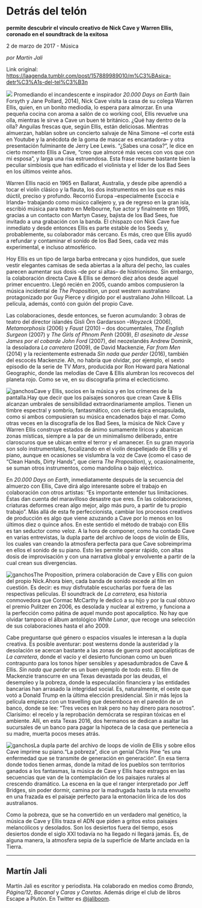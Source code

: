 # Detrás del telón

**permite descubrir el vínculo creativo de Nick Cave y Warren Ellis, coronado en el soundtrack de la exitosa**

2 de marzo de 2017 - Música

_por Martín Jali_

Link original: https://laagenda.tumblr.com/post/157889989010/m%C3%BAsica-detr%C3%A1s-del-tel%C3%B3n

![](https://64.media.tumblr.com/4c919c2b0a1c236586b5110e85c468af/tumblr_inline_pjzsw3wKZU1t6q87u_500.jpg)
Promediando el incandescente e inspirador *20.000 Days on Earth* (Iain Forsyth y Jane Pollard, 2014), Nick Cave visita la casa de su colega Warren Ellis, quien, en un bonito mediodía, lo espera para almorzar. En una pequeña cocina con aroma a salón de co working cool, Ellis revuelve una olla, mientras le sirve a Cave un buen té británico. ¿Qué hay dentro de la olla? Anguilas frescas que, según Ellis, están deliciosas. Mientras almuerzan, hablan sobre un concierto salvaje de Nina Simone –el corte está en Youtube y la anécdota de la goma de mascar es encantadora– y otra presentación fulminante de Jerry Lee Lewis. “¿Sabes una cosa?”, le dice en cierto momento Ellis a Cave, “creo que almorcé más veces con vos que con mi esposa”, y larga una risa estruendosa. Esta frase resume bastante bien la peculiar simbiosis que han edificado el violinista y el líder de los Bad Sees en los últimos veinte años. 

Warren Ellis nació en 1965 en Ballarat, Australia, y desde pibe aprendió a tocar el violín clásico y la flauta, los dos instrumentos en los que es más dúctil, preciso y profundo. Recorrió Europa –especialmente Escocia e Irlanda– trabajando como músico callejero y, ya de regreso en la gran isla, escribió música para teatro en Melbourne, fue actor y finalmente en 1995, gracias a un contacto con Martyn Casey, bajista de los Bad Sees, fue invitado a una grabación con la banda. El chispazo con Nick Cave fue inmediato y desde entonces Ellis es parte estable de los Seeds y, probablemente, su colaborador más cercano. Es más, creo que Ellis ayudó a refundar y contaminar el sonido de los Bad Sees, cada vez más experimental, e incluso atmosférico. 

Hoy Ellis es un tipo de larga barba entrecana y ojos hundidos, que suele vestir elegantes camisas de seda abiertas a la altura del pecho, las cuales parecen aumentar sus dosis –de por si altas– de histrionismo. Sin embargo, la colaboración directa Cave & Ellis se demoró diez años desde aquel primer encuentro. Llegó recién en 2005, cuando ambos compusieron la música incidental de *The Proposition*, un post western australiano protagonizado por Guy Pierce y dirigido por el australiano John Hillcoat. La película, además, contó con guión del propio Cave. 

Las colaboraciones, desde entonces, se fueron acumulando: 3 obras de teatro del director islandés Gisli Örn Gardarsson –*Woyzeck* (2006), *Metamorphosis* (2006) y *Faust* (2010) – dos documentales, *The English Surgeon* (2007) y *The Girls of Phnom Penh* (2009), *El asesinato de Jesse James por el cobarde John Ford* (2007), del neozelandés Andrew Dominik, la desoladora *La carretera* (2009), de David Mackenzie, *Far from Men* (2014) y la recientemente estrenada *Sin nada que perder* (2016), también del escocés Mackenzie. Ah, no habría que olvidar, por ejemplo, el sexto episodio de la serie de TV *Mars*, producida por Ron Howard para National Geographic, donde las melodías de Cave & Ellis alumbran los recovecos del planeta rojo. Como se ve, en su discografía prima el eclecticismo. 

![ganchos](https://64.media.tumblr.com/f13bd6e4f9e79eb2ab5ceaae45d0277a/tumblr_inline_pjzsw4ZnyH1t6q87u_500.jpg)Cave y Ellis, socios en la música y en los crímenes de la pantalla.Hay que decir que los paisajes sonoros que crean Cave & Ellis alcanzan umbrales de sensibilidad extraordinariamente amplios. Tienen un timbre espectral y sombrío, fantasmático, con cierta épica encapsulada, como si ambos compusieran su música encadenados bajo el mar. Como otras veces en la discografía de los Bad Sees, la música de Nick Cave y Warren Ellis construye estados de ánimo sumamente líricos y abanican zonas místicas, siempre a la par de un minimalismo deliberado, entre claroscuros que se ubican entre el terror y el amanecer. En su gran mayoría son solo instrumentales, focalizando en el violín despellejado de Ellis y el piano, aunque en ocasiones se vislumbra la voz de Cave (como el caso de “Clean Hands, Dirty Hands”, que cierra *The Proposition*), y, ocasionalmente, se suman otros instrumentos, como mandolina o bajo eléctrico. 

En *20.000 Days on Earth*, inmediatamente después de la secuencia del almuerzo con Ellis, Cave dirá algo interesante sobre el trabajo en colaboración con otros artistas: “Es importante entender tus limitaciones. Éstas dan cuenta del maravilloso desastre que eres. En las colaboraciones, criaturas deformes crean algo mejor, algo más puro, a partir de tu propio trabajo”. Más allá de esta fe perfeccionista, cambiar los procesos creativos de producción es algo que viene azuzando a Cave por lo menos en los últimos diez o quince años. En este sentido el método de trabajo con Ellis es tan seductor como veloz. A la hora de componer, como ha contado Cave en varias entrevistas, la dupla parte del archivo de loops de violín de Ellis, los cuales van creando la atmosfera perfecta para que Cave sobreimprima en ellos el sonido de su piano. Esto les permite operar rápido, con altas dosis de improvisación y con una narrativa global y envolvente a partir de la cual crean sus divergencias. 

![ganchos](https://64.media.tumblr.com/7aa60bff9218089f89a9eb23c16693c8/tumblr_inline_pjzsw4urIF1t6q87u_500.jpg)The Proposition, primera colaboración de Cave y Ellis con guion del propio Nick.Ahora bien, cada banda de sonido excede al film en cuestión. Es decir: es muy disfrutable escucharlas por fuera de las respectivas películas. El soundtrack de *La carretera*, esa historia conmovedora que Cormac McCarthy le dedicó a su hijo y por la cual obtuvo el premio Pulitzer en 2006, es desolada y nuclear al extremo, y funciona a la perfección como pátina de aquel mundo post apocalíptico. No hay que olvidar tampoco el álbum antológico *White Lunar*, que recoge una selección de sus colaboraciones hasta el año 2009. 

Cabe preguntarse qué género o espacios visuales le interesan a la dupla creativa. Es posible aventurar: post westerns donde la austeridad y la desolación se acercan bastante a las zonas de guerra post apocalípticas de *La carretera*, donde el vacío y el desierto funcionan como un buen contrapunto para los tonos hiper sensibles y apesadumbrados de Cave & Ellis. *Sin nada que perder* es un buen ejemplo de todo esto. El film de Mackenzie transcurre en una Texas devastada por las deudas, el desempleo y la pobreza, donde la especulación financiera y las entidades bancarias han arrasado la integridad social. Es, naturalmente, el oeste que votó a Donald Trump en la última elección presidencial. Sin ir más lejos la película empieza con un travelling que desemboca en el paredón de un banco, donde se lee: “Tres veces en Irak pero no hay dinero para nosotros”. Clarísimo: el recelo y la reprobación demócrata se respiran tóxicas en el ambiente. Allí, en esta Texas 2016, dos hermanos se dedican a asaltar las sucursales de un banco para pagar la hipoteca de la casa que pertenecía a su madre, muerta pocos meses atrás. 

![ganchos](https://64.media.tumblr.com/05b53ffee90c2c1df1e3830433ec64c0/tumblr_inline_pjzsw5Bj2l1t6q87u_500.jpg)La dupla parte del archivo de loops de violín de Ellis y sobre ellos Cave imprime su piano.“La pobreza”, dice un genial Chris Pine “es una enfermedad que se transmite de generación en generación”. En esa tierra donde todos tienen armas, donde la mitad de los pueblos son territorios ganados a los fantasmas, la música de Cave y Ellis hace estragos en las secuencias que van de la contemplación de los paisajes rurales al crescendo dramático. La escena en la que el ranger interpretado por Jeff Bridges, sin poder dormir, camina por la madrugada hasta la ruta envuelto en una frazada es el paisaje perfecto para la entonación lírica de los dos australianos.

Como la pobreza, que se ha convertido en un verdadero mal genético, la música de Cave y Ellis traza el ADN que piden a gritos estos paisajes melancólicos y desolados. Son los desiertos fuera del tiempo, esos desiertos donde el siglo XXI todavía no ha llegado ni llegará jamás. Es, de alguna manera, la atmosfera sepia de la superficie de Marte anclada en la Tierra. 



---

 Martín Jali
------------

 Martín Jali es escritor y periodista. Ha colaborado en medios como *Brando*, *Página/12*, *Bacanal* y *Caras y Caretas*. Además dirige el club de libros Escape a Plutón. En Twitter es [@jaliboom](https://twitter.com/Jaliboom). 

